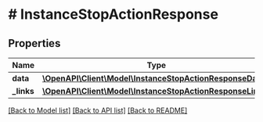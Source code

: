# # InstanceStopActionResponse

## Properties

Name | Type | Description | Notes
------------ | ------------- | ------------- | -------------
**data** | [**\OpenAPI\Client\Model\InstanceStopActionResponseData[]**](InstanceStopActionResponseData.md) |  |
**_links** | [**\OpenAPI\Client\Model\InstanceStopActionResponseLinks**](InstanceStopActionResponseLinks.md) |  |

[[Back to Model list]](../../README.md#models) [[Back to API list]](../../README.md#endpoints) [[Back to README]](../../README.md)
